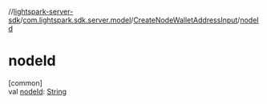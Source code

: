 //[lightspark-server-sdk](../../../index.md)/[com.lightspark.sdk.server.model](../index.md)/[CreateNodeWalletAddressInput](index.md)/[nodeId](node-id.md)

# nodeId

[common]\
val [nodeId](node-id.md): [String](https://kotlinlang.org/api/latest/jvm/stdlib/kotlin/-string/index.html)
